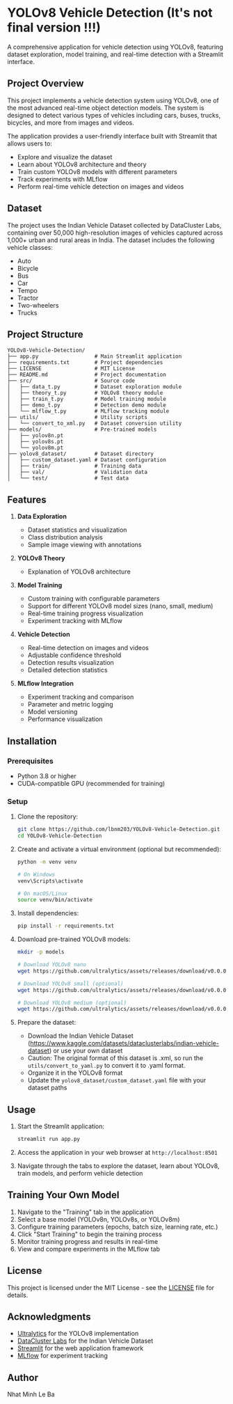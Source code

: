 # YOLOv8 Vehicle Detection (**It's not final version !!!**)

A comprehensive application for vehicle detection using YOLOv8, featuring dataset exploration, model training, and real-time detection with a Streamlit interface.

## Project Overview

This project implements a vehicle detection system using YOLOv8, one of the most advanced real-time object detection models. The system is designed to detect various types of vehicles including cars, buses, trucks, bicycles, and more from images and videos.

The application provides a user-friendly interface built with Streamlit that allows users to:
- Explore and visualize the dataset
- Learn about YOLOv8 architecture and theory
- Train custom YOLOv8 models with different parameters
- Track experiments with MLflow
- Perform real-time vehicle detection on images and videos

## Dataset

The project uses the Indian Vehicle Dataset collected by DataCluster Labs, containing over 50,000 high-resolution images of vehicles captured across 1,000+ urban and rural areas in India. The dataset includes the following vehicle classes:
- Auto
- Bicycle
- Bus
- Car
- Tempo
- Tractor
- Two-wheelers
- Trucks

## Project Structure

```
YOLOv8-Vehicle-Detection/
├── app.py                  # Main Streamlit application
├── requirements.txt        # Project dependencies
├── LICENSE                 # MIT License
├── README.md               # Project documentation
├── src/                    # Source code
│   ├── data_t.py           # Dataset exploration module
│   ├── theory_t.py         # YOLOv8 theory module
│   ├── train_t.py          # Model training module
│   ├── demo_t.py           # Detection demo module
│   └── mlflow_t.py         # MLflow tracking module
├── utils/                  # Utility scripts
│   └── convert_to_xml.py   # Dataset conversion utility
├── models/                 # Pre-trained models
│   ├── yolov8n.pt
│   ├── yolov8s.pt
│   └── yolov8m.pt
├── yolov8_dataset/         # Dataset directory
│   ├── custom_dataset.yaml # Dataset configuration
│   ├── train/              # Training data
│   ├── val/                # Validation data
│   └── test/               # Test data
```

## Features

1. **Data Exploration**
   - Dataset statistics and visualization
   - Class distribution analysis
   - Sample image viewing with annotations

2. **YOLOv8 Theory**
   - Explanation of YOLOv8 architecture
   <!-- - Comparison with previous YOLO versions
   - Object detection concepts -->

3. **Model Training**
   - Custom training with configurable parameters
   - Support for different YOLOv8 model sizes (nano, small, medium)
   - Real-time training progress visualization
   - Experiment tracking with MLflow

4. **Vehicle Detection**
   - Real-time detection on images and videos
   - Adjustable confidence threshold
   - Detection results visualization
   - Detailed detection statistics

5. **MLflow Integration**
   - Experiment tracking and comparison
   - Parameter and metric logging
   - Model versioning
   - Performance visualization

## Installation

### Prerequisites
- Python 3.8 or higher
- CUDA-compatible GPU (recommended for training)

### Setup

1. Clone the repository:
   ```bash
   git clone https://github.com/lbnm203/YOLOv8-Vehicle-Detection.git
   cd YOLOv8-Vehicle-Detection
   ```

2. Create and activate a virtual environment (optional but recommended):
   ```bash
   python -m venv venv
   
   # On Windows
   venv\Scripts\activate
   
   # On macOS/Linux
   source venv/bin/activate
   ```

3. Install dependencies:
   ```bash
   pip install -r requirements.txt
   ```

4. Download pre-trained YOLOv8 models:
   ```bash
   mkdir -p models
   
   # Download YOLOv8 nano
   wget https://github.com/ultralytics/assets/releases/download/v0.0.0/yolov8n.pt -P models/
   
   # Download YOLOv8 small (optional)
   wget https://github.com/ultralytics/assets/releases/download/v0.0.0/yolov8s.pt -P models/
   
   # Download YOLOv8 medium (optional)
   wget https://github.com/ultralytics/assets/releases/download/v0.0.0/yolov8m.pt -P models/
   ```

5. Prepare the dataset:
   - Download the Indian Vehicle Dataset (https://www.kaggle.com/datasets/dataclusterlabs/indian-vehicle-dataset) or use your own dataset
   - Caution: The original format of this dataset is .xml, so run the `utils/convert_to_yaml.py` to convert it to .yaml format.
   - Organize it in the YOLOv8 format
   - Update the `yolov8_dataset/custom_dataset.yaml` file with your dataset paths

## Usage

1. Start the Streamlit application:
   ```bash
   streamlit run app.py
   ```

2. Access the application in your web browser at `http://localhost:8501`

3. Navigate through the tabs to explore the dataset, learn about YOLOv8, train models, and perform vehicle detection

## Training Your Own Model

1. Navigate to the "Training" tab in the application
2. Select a base model (YOLOv8n, YOLOv8s, or YOLOv8m)
3. Configure training parameters (epochs, batch size, learning rate, etc.)
4. Click "Start Training" to begin the training process
5. Monitor training progress and results in real-time
6. View and compare experiments in the MLflow tab

## License

This project is licensed under the MIT License - see the [LICENSE](LICENSE) file for details.

## Acknowledgments

- [Ultralytics](https://github.com/ultralytics/ultralytics) for the YOLOv8 implementation
- [DataCluster Labs](https://www.datacluster.ai/) for the Indian Vehicle Dataset
- [Streamlit](https://streamlit.io/) for the web application framework
- [MLflow](https://mlflow.org/) for experiment tracking

## Author

Nhat Minh Le Ba


